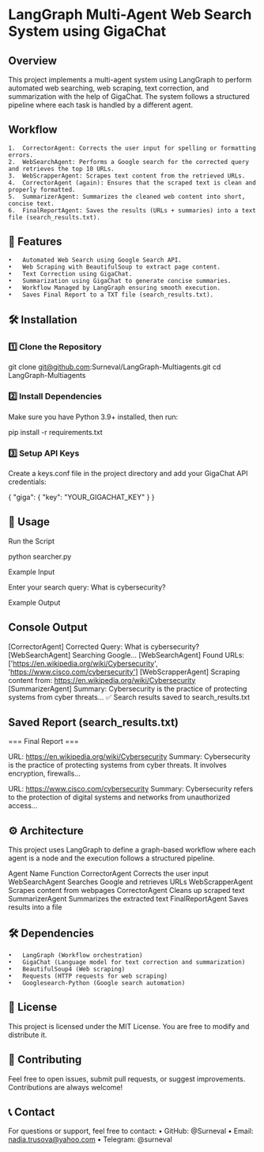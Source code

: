 # LangGraph Multi-Agent Web Search System using GigaChat

## Overview

This project implements a multi-agent system using LangGraph to perform automated web searching, web scraping, text correction, and summarization with the help of GigaChat. The system follows a structured pipeline where each task is handled by a different agent.

## Workflow
	1.	CorrectorAgent: Corrects the user input for spelling or formatting errors.
	2.	WebSearchAgent: Performs a Google search for the corrected query and retrieves the top 10 URLs.
	3.	WebScrapperAgent: Scrapes text content from the retrieved URLs.
	4.	CorrectorAgent (again): Ensures that the scraped text is clean and properly formatted.
	5.	SummarizerAgent: Summarizes the cleaned web content into short, concise text.
	6.	FinalReportAgent: Saves the results (URLs + summaries) into a text file (search_results.txt).

## 📌 Features
	•	Automated Web Search using Google Search API.
	•	Web Scraping with BeautifulSoup to extract page content.
	•	Text Correction using GigaChat.
	•	Summarization using GigaChat to generate concise summaries.
	•	Workflow Managed by LangGraph ensuring smooth execution.
	•	Saves Final Report to a TXT file (search_results.txt).

## 🛠️ Installation

### 1️⃣ Clone the Repository

git clone git@github.com:Surneval/LangGraph-Multiagents.git
cd LangGraph-Multiagents

### 2️⃣ Install Dependencies

Make sure you have Python 3.9+ installed, then run:

pip install -r requirements.txt

### 3️⃣ Setup API Keys

Create a keys.conf file in the project directory and add your GigaChat API credentials:

{
  "giga": {
    "key": "YOUR_GIGACHAT_KEY"
  }
}

## 🚀 Usage

Run the Script

python searcher.py

Example Input

Enter your search query: What is cybersecurity?

Example Output

## Console Output

[CorrectorAgent] Corrected Query: What is cybersecurity?
[WebSearchAgent] Searching Google...
[WebSearchAgent] Found URLs: ['https://en.wikipedia.org/wiki/Cybersecurity', 'https://www.cisco.com/cybersecurity']
[WebScrapperAgent] Scraping content from: https://en.wikipedia.org/wiki/Cybersecurity
[SummarizerAgent] Summary: Cybersecurity is the practice of protecting systems from cyber threats...
✅ Search results saved to search_results.txt

## Saved Report (search_results.txt)

=== Final Report ===

URL: https://en.wikipedia.org/wiki/Cybersecurity
Summary: Cybersecurity is the practice of protecting systems from cyber threats. It involves encryption, firewalls...

URL: https://www.cisco.com/cybersecurity
Summary: Cybersecurity refers to the protection of digital systems and networks from unauthorized access...

## ⚙️ Architecture

This project uses LangGraph to define a graph-based workflow where each agent is a node and the execution follows a structured pipeline.

Agent Name	Function
CorrectorAgent	Corrects the user input
WebSearchAgent	Searches Google and retrieves URLs
WebScrapperAgent	Scrapes content from webpages
CorrectorAgent	Cleans up scraped text
SummarizerAgent	Summarizes the extracted text
FinalReportAgent	Saves results into a file

## 🛠 Dependencies
	•	LangGraph (Workflow orchestration)
	•	GigaChat (Language model for text correction and summarization)
	•	BeautifulSoup4 (Web scraping)
	•	Requests (HTTP requests for web scraping)
	•	Googlesearch-Python (Google search automation)

## 📜 License

This project is licensed under the MIT License. You are free to modify and distribute it.

## 🙌 Contributing

Feel free to open issues, submit pull requests, or suggest improvements. Contributions are always welcome!

## 📞 Contact

For questions or support, feel free to contact:
	•	GitHub: @Surneval
	•	Email: nadia.trusova@yahoo.com
	•	Telegram: @surneval


